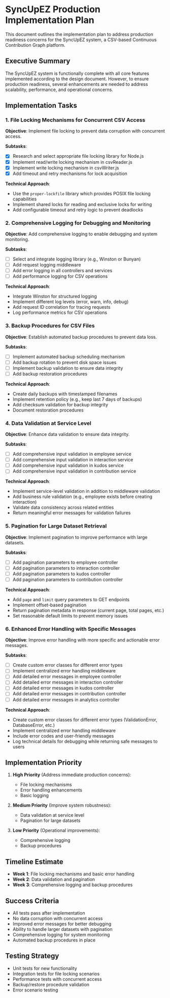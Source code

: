# SyncUpEZ Production Implementation Plan

This document outlines the implementation plan to address production readiness concerns for the SyncUpEZ system, a CSV-based Continuous Contribution Graph platform.

## Executive Summary

The SyncUpEZ system is functionally complete with all core features implemented according to the design document. However, to ensure production readiness, several enhancements are needed to address scalability, performance, and operational concerns.

## Implementation Tasks

### 1. File Locking Mechanisms for Concurrent CSV Access

**Objective**: Implement file locking to prevent data corruption with concurrent access.

**Subtasks**:
- [x] Research and select appropriate file locking library for Node.js
- [x] Implement read/write locking mechanism in csvReader.js
- [x] Implement write locking mechanism in csvWriter.js
- [x] Add timeout and retry mechanisms for lock acquisition

**Technical Approach**:
- Use the `proper-lockfile` library which provides POSIX file locking capabilities
- Implement shared locks for reading and exclusive locks for writing
- Add configurable timeout and retry logic to prevent deadlocks

### 2. Comprehensive Logging for Debugging and Monitoring

**Objective**: Add comprehensive logging to enable debugging and system monitoring.

**Subtasks**:
- [ ] Select and integrate logging library (e.g., Winston or Bunyan)
- [ ] Add request logging middleware
- [ ] Add error logging in all controllers and services
- [ ] Add performance logging for CSV operations

**Technical Approach**:
- Integrate Winston for structured logging
- Implement different log levels (error, warn, info, debug)
- Add request ID correlation for tracing requests
- Log performance metrics for CSV operations

### 3. Backup Procedures for CSV Files

**Objective**: Establish automated backup procedures to prevent data loss.

**Subtasks**:
- [ ] Implement automated backup scheduling mechanism
- [ ] Add backup rotation to prevent disk space issues
- [ ] Implement backup validation to ensure data integrity
- [ ] Add backup restoration procedures

**Technical Approach**:
- Create daily backups with timestamped filenames
- Implement retention policy (e.g., keep last 7 days of backups)
- Add checksum validation for backup integrity
- Document restoration procedures

### 4. Data Validation at Service Level

**Objective**: Enhance data validation to ensure data integrity.

**Subtasks**:
- [ ] Add comprehensive input validation in employee service
- [ ] Add comprehensive input validation in interaction service
- [ ] Add comprehensive input validation in kudos service
- [ ] Add comprehensive input validation in contribution service

**Technical Approach**:
- Implement service-level validation in addition to middleware validation
- Add business rule validation (e.g., employee exists before creating interaction)
- Validate data consistency across related entities
- Return meaningful error messages for validation failures

### 5. Pagination for Large Dataset Retrieval

**Objective**: Implement pagination to improve performance with large datasets.

**Subtasks**:
- [ ] Add pagination parameters to employee controller
- [ ] Add pagination parameters to interaction controller
- [ ] Add pagination parameters to kudos controller
- [ ] Add pagination parameters to contribution controller

**Technical Approach**:
- Add `page` and `limit` query parameters to GET endpoints
- Implement offset-based pagination
- Return pagination metadata in response (current page, total pages, etc.)
- Set reasonable default limits to prevent memory issues

### 6. Enhanced Error Handling with Specific Messages

**Objective**: Improve error handling with more specific and actionable error messages.

**Subtasks**:
- [ ] Create custom error classes for different error types
- [ ] Implement centralized error handling middleware
- [ ] Add detailed error messages in employee controller
- [ ] Add detailed error messages in interaction controller
- [ ] Add detailed error messages in kudos controller
- [ ] Add detailed error messages in contribution controller
- [ ] Add detailed error messages in analytics controller

**Technical Approach**:
- Create custom error classes for different error types (ValidationError, DatabaseError, etc.)
- Implement centralized error handling middleware
- Include error codes and user-friendly messages
- Log technical details for debugging while returning safe messages to users

## Implementation Priority

1. **High Priority** (Address immediate production concerns):
   - File locking mechanisms
   - Error handling enhancements
   - Basic logging

2. **Medium Priority** (Improve system robustness):
   - Data validation at service level
   - Pagination for large datasets

3. **Low Priority** (Operational improvements):
   - Comprehensive logging
   - Backup procedures

## Timeline Estimate

- **Week 1**: File locking mechanisms and basic error handling
- **Week 2**: Data validation and pagination
- **Week 3**: Comprehensive logging and backup procedures

## Success Criteria

- All tests pass after implementation
- No data corruption with concurrent access
- Improved error messages for better debugging
- Ability to handle larger datasets with pagination
- Comprehensive logging for system monitoring
- Automated backup procedures in place

## Testing Strategy

- Unit tests for new functionality
- Integration tests for file locking scenarios
- Performance tests with concurrent access
- Backup/restore procedure validation
- Error scenario testing